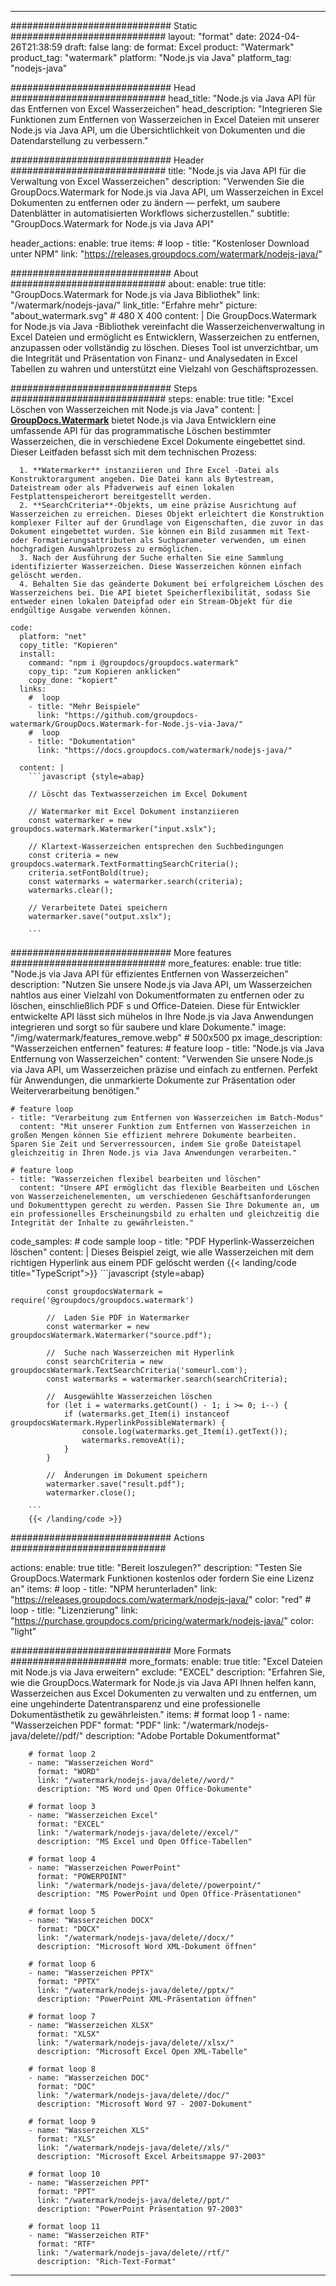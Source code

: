 
---
############################# Static ############################
layout: "format"
date:  2024-04-26T21:38:59
draft: false
lang: de
format: Excel
product: "Watermark"
product_tag: "watermark"
platform: "Node.js via Java"
platform_tag: "nodejs-java"

############################# Head ############################
head_title: "Node.js via Java API für das Entfernen von Excel Wasserzeichen"
head_description: "Integrieren Sie Funktionen zum Entfernen von Wasserzeichen in Excel Dateien mit unserer Node.js via Java API, um die Übersichtlichkeit von Dokumenten und die Datendarstellung zu verbessern."

############################# Header ############################
title: "Node.js via Java API für die Verwaltung von Excel Wasserzeichen" 
description: "Verwenden Sie die GroupDocs.Watermark for Node.js via Java API, um Wasserzeichen in Excel Dokumenten zu entfernen oder zu ändern — perfekt, um saubere Datenblätter in automatisierten Workflows sicherzustellen."
subtitle: "GroupDocs.Watermark for Node.js via Java API" 

header_actions:
  enable: true
  items:
    #  loop
    - title: "Kostenloser Download unter NPM"
      link: "https://releases.groupdocs.com/watermark/nodejs-java/"
      
############################# About ############################
about:
    enable: true
    title: "GroupDocs.Watermark for Node.js via Java Bibliothek"
    link: "/watermark/nodejs-java/"
    link_title: "Erfahre mehr"
    picture: "about_watermark.svg" # 480 X 400
    content: |
       Die GroupDocs.Watermark for Node.js via Java -Bibliothek vereinfacht die Wasserzeichenverwaltung in Excel Dateien und ermöglicht es Entwicklern, Wasserzeichen zu entfernen, anzupassen oder vollständig zu löschen. Dieses Tool ist unverzichtbar, um die Integrität und Präsentation von Finanz- und Analysedaten in Excel Tabellen zu wahren und unterstützt eine Vielzahl von Geschäftsprozessen.

############################# Steps ############################
steps:
    enable: true
    title: "Excel Löschen von Wasserzeichen mit Node.js via Java"
    content: |
      **[GroupDocs.Watermark](https://products.groupdocs.com/watermark/nodejs-java/)** bietet Node.js via Java Entwicklern eine umfassende API für das programmatische Löschen bestimmter Wasserzeichen, die in verschiedene Excel Dokumente eingebettet sind. Dieser Leitfaden befasst sich mit dem technischen Prozess:
      
      1. **Watermarker** instanziieren und Ihre Excel -Datei als Konstruktorargument angeben. Die Datei kann als Bytestream, Dateistream oder als Pfadverweis auf einen lokalen Festplattenspeicherort bereitgestellt werden.
      2. **SearchCriteria**-Objekts, um eine präzise Ausrichtung auf Wasserzeichen zu erreichen. Dieses Objekt erleichtert die Konstruktion komplexer Filter auf der Grundlage von Eigenschaften, die zuvor in das Dokument eingebettet wurden. Sie können ein Bild zusammen mit Text- oder Formatierungsattributen als Suchparameter verwenden, um einen hochgradigen Auswahlprozess zu ermöglichen.
      3. Nach der Ausführung der Suche erhalten Sie eine Sammlung identifizierter Wasserzeichen. Diese Wasserzeichen können einfach gelöscht werden.
      4. Behalten Sie das geänderte Dokument bei erfolgreichem Löschen des Wasserzeichens bei. Die API bietet Speicherflexibilität, sodass Sie entweder einen lokalen Dateipfad oder ein Stream-Objekt für die endgültige Ausgabe verwenden können.
   
    code:
      platform: "net"
      copy_title: "Kopieren"
      install:
        command: "npm i @groupdocs/groupdocs.watermark"
        copy_tip: "zum Kopieren anklicken"
        copy_done: "kopiert"
      links:
        #  loop
        - title: "Mehr Beispiele"
          link: "https://github.com/groupdocs-watermark/GroupDocs.Watermark-for-Node.js-via-Java/"
        #  loop
        - title: "Dokumentation"
          link: "https://docs.groupdocs.com/watermark/nodejs-java/"
          
      content: |
        ```javascript {style=abap}

        // Löscht das Textwasserzeichen im Excel Dokument

        // Watermarker mit Excel Dokument instanziieren
        const watermarker = new groupdocs.watermark.Watermarker("input.xslx");
        
        // Klartext-Wasserzeichen entsprechen den Suchbedingungen
        const criteria = new groupdocs.watermark.TextFormattingSearchCriteria();
        criteria.setFontBold(true);
        const watermarks = watermarker.search(criteria);
        watermarks.clear();

        // Verarbeitete Datei speichern
        watermarker.save("output.xslx");
        
        ```            

############################# More features ############################
more_features:
  enable: true
  title: "Node.js via Java API für effizientes Entfernen von Wasserzeichen"
  description: "Nutzen Sie unsere Node.js via Java API, um Wasserzeichen nahtlos aus einer Vielzahl von Dokumentformaten zu entfernen oder zu löschen, einschließlich PDF s und Office-Dateien. Diese für Entwickler entwickelte API lässt sich mühelos in Ihre Node.js via Java Anwendungen integrieren und sorgt so für saubere und klare Dokumente."
  image: "/img/watermark/features_remove.webp" # 500x500 px
  image_description: "Wasserzeichen entfernen"
  features:
    # feature loop
    - title: "Node.js via Java Entfernung von Wasserzeichen"
      content: "Verwenden Sie unsere Node.js via Java API, um Wasserzeichen präzise und einfach zu entfernen. Perfekt für Anwendungen, die unmarkierte Dokumente zur Präsentation oder Weiterverarbeitung benötigen."

    # feature loop
    - title: "Verarbeitung zum Entfernen von Wasserzeichen im Batch-Modus"
      content: "Mit unserer Funktion zum Entfernen von Wasserzeichen in großen Mengen können Sie effizient mehrere Dokumente bearbeiten. Sparen Sie Zeit und Serverressourcen, indem Sie große Dateistapel gleichzeitig in Ihren Node.js via Java Anwendungen verarbeiten."

    # feature loop
    - title: "Wasserzeichen flexibel bearbeiten und löschen"
      content: "Unsere API ermöglicht das flexible Bearbeiten und Löschen von Wasserzeichenelementen, um verschiedenen Geschäftsanforderungen und Dokumenttypen gerecht zu werden. Passen Sie Ihre Dokumente an, um ein professionelles Erscheinungsbild zu erhalten und gleichzeitig die Integrität der Inhalte zu gewährleisten."
      
  code_samples:
    # code sample loop
    - title: "PDF Hyperlink-Wasserzeichen löschen"
      content: |
        Dieses Beispiel zeigt, wie alle Wasserzeichen mit dem richtigen Hyperlink aus einem PDF gelöscht werden
        {{< landing/code title="TypeScript">}}
        ```javascript {style=abap}
        
            const groupdocsWatermark = require('@groupdocs/groupdocs.watermark')

            //  Laden Sie PDF in Watermarker
            const watermarker = new groupdocsWatermark.Watermarker("source.pdf");

            //  Suche nach Wasserzeichen mit Hyperlink
            const searchCriteria = new groupdocsWatermark.TextSearchCriteria('someurl.com');
            const watermarks = watermarker.search(searchCriteria);
  
            //  Ausgewählte Wasserzeichen löschen
            for (let i = watermarks.getCount() - 1; i >= 0; i--) {
                if (watermarks.get_Item(i) instanceof groupdocsWatermark.HyperlinkPossibleWatermark) {
                    console.log(watermarks.get_Item(i).getText());
                    watermarks.removeAt(i);
                }
            }

            //  Änderungen im Dokument speichern
            watermarker.save("result.pdf");
            watermarker.close();

        ```
        {{< /landing/code >}}


############################# Actions ############################

actions:
  enable: true
  title: "Bereit loszulegen?"
  description: "Testen Sie GroupDocs.Watermark Funktionen kostenlos oder fordern Sie eine Lizenz an"
  items:
    #  loop
    - title: "NPM herunterladen"
      link: "https://releases.groupdocs.com/watermark/nodejs-java/"
      color: "red"
        #  loop
    - title: "Lizenzierung"
      link: "https://purchase.groupdocs.com/pricing/watermark/nodejs-java/"
      color: "light"


############################# More Formats #####################
more_formats:
    enable: true
    title: "Excel Dateien mit Node.js via Java erweitern"
    exclude: "EXCEL"
    description: "Erfahren Sie, wie die GroupDocs.Watermark for Node.js via Java API Ihnen helfen kann, Wasserzeichen aus Excel Dokumenten zu verwalten und zu entfernen, um eine ungehinderte Datentransparenz und eine professionelle Dokumentästhetik zu gewährleisten."
    items: 
        # format loop 1
        - name: "Wasserzeichen PDF"
          format: "PDF"
          link: "/watermark/nodejs-java/delete//pdf/"
          description: "Adobe Portable Dokumentformat"

        # format loop 2
        - name: "Wasserzeichen Word"
          format: "WORD"
          link: "/watermark/nodejs-java/delete//word/"
          description: "MS Word und Open Office-Dokumente"
          
        # format loop 3
        - name: "Wasserzeichen Excel"
          format: "EXCEL"
          link: "/watermark/nodejs-java/delete//excel/"
          description: "MS Excel und Open Office-Tabellen"

        # format loop 4
        - name: "Wasserzeichen PowerPoint"
          format: "POWERPOINT"
          link: "/watermark/nodejs-java/delete//powerpoint/"
          description: "MS PowerPoint und Open Office-Präsentationen"

        # format loop 5
        - name: "Wasserzeichen DOCX"
          format: "DOCX"
          link: "/watermark/nodejs-java/delete//docx/"
          description: "Microsoft Word XML-Dokument öffnen"
          
        # format loop 6
        - name: "Wasserzeichen PPTX"
          format: "PPTX"
          link: "/watermark/nodejs-java/delete//pptx/"
          description: "PowerPoint XML-Präsentation öffnen"
          
        # format loop 7
        - name: "Wasserzeichen XLSX"
          format: "XLSX"
          link: "/watermark/nodejs-java/delete//xlsx/"
          description: "Microsoft Excel Open XML-Tabelle"

        # format loop 8
        - name: "Wasserzeichen DOC"
          format: "DOC"
          link: "/watermark/nodejs-java/delete//doc/"
          description: "Microsoft Word 97 - 2007-Dokument"

        # format loop 9
        - name: "Wasserzeichen XLS"
          format: "XLS"
          link: "/watermark/nodejs-java/delete//xls/"
          description: "Microsoft Excel Arbeitsmappe 97-2003"

        # format loop 10
        - name: "Wasserzeichen PPT"
          format: "PPT"
          link: "/watermark/nodejs-java/delete//ppt/"
          description: "PowerPoint Präsentation 97-2003"

        # format loop 11
        - name: "Wasserzeichen RTF"
          format: "RTF"
          link: "/watermark/nodejs-java/delete//rtf/"
          description: "Rich-Text-Format"

---